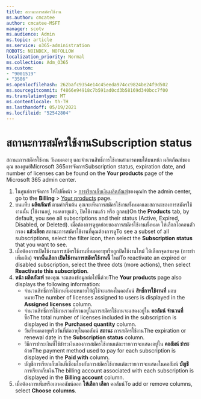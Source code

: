 ```yaml
---
title: สถานะการสมัครใช้งาน
ms.author: cmcatee
author: cmcatee-MSFT
manager: scotv
ms.audience: Admin
ms.topic: article
ms.service: o365-administration
ROBOTS: NOINDEX, NOFOLLOW
localization_priority: Normal
ms.collection: Adm_O365
ms.custom:
- "9001519"
- "3586"
ms.openlocfilehash: 262bafc9354e14c45eeda974cc9824be24f9d502
ms.sourcegitcommit: f4866e94918c7b591ad0cd3b58169d340bcc7f00
ms.translationtype: MT
ms.contentlocale: th-TH
ms.lasthandoff: 05/19/2021
ms.locfileid: "52542804"
---
```

# <a name="subscription-status"></a><span data-ttu-id="e7bf7-102">สถานะการสมัครใช้งาน</span><span class="sxs-lookup"><span data-stu-id="e7bf7-102">Subscription status</span></span>

<span data-ttu-id="e7bf7-103">สถานะการสมัครใช้งาน วันหมดอายุ และจํานวนสิทธิ์การใช้งานสามารถพบได้บนหน้า ผลิตภัณฑ์ของคุณ ของศูนย์Microsoft 365การจัดการ</span><span class="sxs-lookup"><span data-stu-id="e7bf7-103">Subscription status, expiration date, and number of licenses can be found on the **Your products** page of the Microsoft 365 admin center.</span></span>

1. <span data-ttu-id="e7bf7-104">ในศูนย์การจัดการ ให้ไปที่หน้า  >  [การเรียกเก็บเงินผลิตภัณฑ์](https://go.microsoft.com/fwlink/p/?linkid=842054)ของคุณ</span><span class="sxs-lookup"><span data-stu-id="e7bf7-104">In the admin center, go to the **Billing** > [Your products](https://go.microsoft.com/fwlink/p/?linkid=842054) page.</span></span>
2. <span data-ttu-id="e7bf7-105">บนแท็บ **ผลิตภัณฑ์** ตามค่าเริ่มต้น คุณจะเห็นการสมัครใช้งานทั้งหมดและสถานะของการสมัครใช้งานนั้น (ใช้งานอยู่, หมดอายุแล้ว, ปิดใช้งานแล้ว หรือ ถูกลบ)</span><span class="sxs-lookup"><span data-stu-id="e7bf7-105">On the **Products** tab, by default, you see all subscriptions and their status (Active, Expired, Disabled, or Deleted).</span></span> <span data-ttu-id="e7bf7-106">เมื่อต้องการดูชุดย่อยของการสมัครใช้งานทั้งหมด ให้เลือกไอคอนตัวกรอง **แล้วเลือก** สถานะการสมัครใช้งานที่คุณต้องการดู</span><span class="sxs-lookup"><span data-stu-id="e7bf7-106">To see a subset of all subscriptions, select the filter icon, then select the **Subscription status** that you want to see.</span></span>
3. <span data-ttu-id="e7bf7-107">เมื่อต้องการเปิดใช้งานการสมัครใช้งานที่หมดอายุหรือถูกปิดใช้งานใหม่ ให้เลือกจุดสามจุด (การทําเพิ่มเติม) **จากนั้นเลือก เปิดใช้งานการสมัครใช้งานนี้** ใหม่</span><span class="sxs-lookup"><span data-stu-id="e7bf7-107">To reactivate an expired or disabled subscription, select the three dots (more actions), then select **Reactivate this subscription**.</span></span>
4. <span data-ttu-id="e7bf7-108">**หน้า ผลิตภัณฑ์** ของคุณ จะแสดงข้อมูลต่อไปนี้ด้วย</span><span class="sxs-lookup"><span data-stu-id="e7bf7-108">The **Your products** page also displays the following information:</span></span>
    - <span data-ttu-id="e7bf7-109">จํานวนสิทธิ์การใช้งานที่มอบหมายให้ผู้ใช้จะแสดงในคอลัมน์ **สิทธิ์การใช้งานที่** มอบหมาย</span><span class="sxs-lookup"><span data-stu-id="e7bf7-109">The number of licenses assigned to users is displayed in the **Assigned licenses** column.</span></span>
    - <span data-ttu-id="e7bf7-110">จํานวนสิทธิ์การใช้งานรวมที่รวมอยู่ในการสมัครใช้งานจะแสดงอยู่ใน **คอลัมน์ จํานวนที่** ซื้อ</span><span class="sxs-lookup"><span data-stu-id="e7bf7-110">The total number of licenses included in the subscription is displayed in the **Purchased quantity** column.</span></span>
    - <span data-ttu-id="e7bf7-111">วันที่หมดอายุหรือวันที่ต่ออายุในคอลัมน์ **สถานะ** การสมัครใช้งาน</span><span class="sxs-lookup"><span data-stu-id="e7bf7-111">The expiration or renewal date in the **Subscription status** column.</span></span>
    - <span data-ttu-id="e7bf7-112">วิธีการชําระเงินที่ใช้ชําระเงินของการสมัครใช้งานแต่ละรายการจะแสดงอยู่ใน **คอลัมน์ ชําระ** ด้วย</span><span class="sxs-lookup"><span data-stu-id="e7bf7-112">The payment method used to pay for each subscription is displayed in the **Paid with** column.</span></span>
    - <span data-ttu-id="e7bf7-113">บัญชีการเรียกเก็บเงินที่เชื่อมโยงกับการสมัครใช้งานแต่ละรายการจะแสดงในคอลัมน์ **บัญชี** การเรียกเก็บเงิน</span><span class="sxs-lookup"><span data-stu-id="e7bf7-113">The billing account associated with each subscription is displayed in the **Billing account** column.</span></span>
5. <span data-ttu-id="e7bf7-114">เมื่อต้องการเพิ่มหรือเอาคอลัมน์ออก **ให้เลือก เลือก** คอลัมน์</span><span class="sxs-lookup"><span data-stu-id="e7bf7-114">To add or remove columns, select **Choose columns**.</span></span>